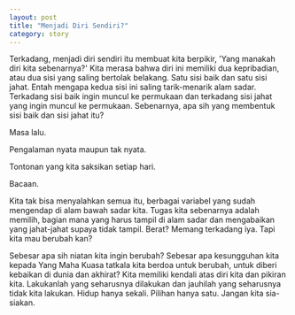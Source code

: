 ```yaml
---
layout: post
title: "Menjadi Diri Sendiri?"
category: story
---
```


Terkadang, menjadi diri sendiri itu membuat kita berpikir, 'Yang manakah diri kita sebenarnya?' Kita merasa bahwa diri ini memiliki dua kepribadian, atau dua sisi yang saling bertolak belakang. Satu sisi baik dan satu sisi jahat. Entah mengapa kedua sisi ini saling tarik-menarik alam sadar. Terkadang sisi baik ingin muncul ke permukaan dan terkadang sisi jahat yang ingin muncul ke permukaan. Sebenarnya, apa sih yang membentuk sisi baik dan sisi jahat itu?

Masa lalu.

Pengalaman nyata maupun tak nyata.

Tontonan yang kita saksikan setiap hari.

Bacaan.

Kita tak bisa menyalahkan semua itu, berbagai variabel yang sudah mengendap di alam bawah sadar kita. Tugas kita sebenarnya adalah memilih, bagian mana yang harus tampil di alam sadar dan mengabaikan yang jahat-jahat supaya tidak tampil. Berat? Memang terkadang iya. Tapi kita mau berubah kan?

Sebesar apa sih niatan kita ingin berubah? Sebesar apa kesungguhan kita kepada Yang Maha Kuasa tatkala kita berdoa untuk berubah, untuk diberi kebaikan di dunia dan akhirat? Kita memiliki kendali atas diri kita dan pikiran kita. Lakukanlah yang seharusnya dilakukan dan jauhilah yang seharusnya tidak kita lakukan. Hidup hanya sekali. Pilihan hanya satu. Jangan kita sia-siakan.
